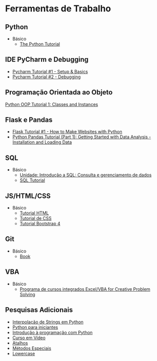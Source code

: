 # Ferramentas de Trabalho

## Python

- Básico
  - [The Python Tutorial](https://docs.python.org/3/tutorial/index.html)

## IDE PyCharm e Debugging

- [Pycharm Tutorial #1 - Setup & Basics](https://www.youtube.com/watch?v=56bPIGf4us0)
- [Pycharm Tutorial #2 - Debugging](https://www.youtube.com/watch?v=sRGpvbhOhQs)

## Programação Orientada ao Objeto

[Python OOP Tutorial 1: Classes and Instances](https://www.youtube.com/watch?v=ZDa-Z5JzLYM&list=PL-osiE80TeTsqhIuOqKhwlXsIBIdSeYtc)

## Flask e Pandas

- [Flask Tutorial #1 - How to Make Websites with Python](https://www.youtube.com/watch?v=mqhxxeeTbu0&list=PLzMcBGfZo4-n4vJJybUVV3Un_NFS5EOgX)
- [Python Pandas Tutorial (Part 1): Getting Started with Data Analysis - Installation and Loading Data](https://www.youtube.com/watch?v=ZyhVh-qRZPA&list=PL-osiE80TeTsWmV9i9c58mdDCSskIFdDS)

## SQL

- Básico
  - [Unidade: Introdução a SQL: Consulta e gerenciamento de dados](https://pt.khanacademy.org/computing/computer-programming/sql)
  - [SQL Tutorial](https://www.w3schools.com/sql/)

## JS/HTML/CSS

- Básico
  - [Tutorial HTML](https://www.w3schools.com/html/)
  - [Tutorial de CSS](https://www.w3schools.com/css/default.asp)
  - [Tutorial Bootstrap 4](https://www.w3schools.com/bootstrap4/default.asp)

## Git

- Básico
  - [Book](https://git-scm.com/book/en/v2)

## VBA

- Básico
  - [Programa de cursos integrados Excel/VBA for Creative Problem Solving](https://pt.coursera.org/specializations/excel-vba-creative-problem-solving)


## Pesquisas Adicionais

- [Interpolação de Strings em Python](https://pt.stackoverflow.com/questions/264702/como-fazer-interpola%C3%A7%C3%A3o-de-string-em-python)
- [Python para iniciantes](https://www.youtube.com/playlist?list=PLzFYWfRVHp5LUs1VjXr5dPf4xvHjcl1F8)
- [Introdução à programação com Python](https://web.digitalinnovation.one/course/introducao-a-programacao-com-python/learning/1a4f5956-fe77-4e5a-bc3a-5364e06b5c79?back=/browse)
- [Curso em Vídeo](https://www.youtube.com/watch?v=nIHq1MtJaKs&list=PLvE-ZAFRgX8hnECDn1v9HNTI71veL3oW0&index=7)
- [Atalhos](https://resources.jetbrains.com/storage/products/pycharm/docs/PyCharm_ReferenceCard.pdf)
- [Métodos Especiais](https://docs.python.org/3/reference/datamodel.html#emulating-numeric-types)
- [Lowercase](https://stackoverflow.com/questions/6797984/how-do-i-lowercase-a-string-in-python)

